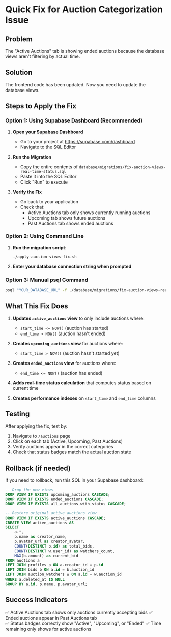 # Quick Fix for Auction Categorization Issue

## Problem
The "Active Auctions" tab is showing ended auctions because the database views aren't filtering by actual time.

## Solution
The frontend code has been updated. Now you need to update the database views.

## Steps to Apply the Fix

### Option 1: Using Supabase Dashboard (Recommended)

1. **Open your Supabase Dashboard**
   - Go to your project at https://supabase.com/dashboard
   - Navigate to the SQL Editor

2. **Run the Migration**
   - Copy the entire contents of `database/migrations/fix-auction-views-real-time-status.sql`
   - Paste it into the SQL Editor
   - Click "Run" to execute

3. **Verify the Fix**
   - Go back to your application
   - Check that:
     - Active Auctions tab only shows currently running auctions
     - Upcoming tab shows future auctions  
     - Past Auctions tab shows ended auctions

### Option 2: Using Command Line

1. **Run the migration script**:
   ```bash
   ./apply-auction-views-fix.sh
   ```

2. **Enter your database connection string when prompted**

### Option 3: Manual psql Command

```bash
psql "YOUR_DATABASE_URL" -f ./database/migrations/fix-auction-views-real-time-status.sql
```

## What This Fix Does

1. **Updates `active_auctions` view** to only include auctions where:
   - `start_time <= NOW()` (auction has started)
   - `end_time > NOW()` (auction hasn't ended)

2. **Creates `upcoming_auctions` view** for auctions where:
   - `start_time > NOW()` (auction hasn't started yet)

3. **Creates `ended_auctions` view** for auctions where:
   - `end_time <= NOW()` (auction has ended)

4. **Adds real-time status calculation** that computes status based on current time

5. **Creates performance indexes** on `start_time` and `end_time` columns

## Testing

After applying the fix, test by:

1. Navigate to `/auctions` page
2. Click on each tab (Active, Upcoming, Past Auctions)
3. Verify auctions appear in the correct categories
4. Check that status badges match the actual auction state

## Rollback (if needed)

If you need to rollback, run this SQL in your Supabase dashboard:

```sql
-- Drop the new views
DROP VIEW IF EXISTS upcoming_auctions CASCADE;
DROP VIEW IF EXISTS ended_auctions CASCADE;
DROP VIEW IF EXISTS all_auctions_with_status CASCADE;

-- Restore original active_auctions view
DROP VIEW IF EXISTS active_auctions CASCADE;
CREATE VIEW active_auctions AS
SELECT 
    a.*,
    p.name as creator_name,
    p.avatar_url as creator_avatar,
    COUNT(DISTINCT b.id) as total_bids,
    COUNT(DISTINCT w.user_id) as watchers_count,
    MAX(b.amount) as current_bid
FROM auctions a
LEFT JOIN profiles p ON a.creator_id = p.id
LEFT JOIN bids b ON a.id = b.auction_id
LEFT JOIN auction_watchers w ON a.id = w.auction_id
WHERE a.deleted_at IS NULL
GROUP BY a.id, p.name, p.avatar_url;
```

## Success Indicators

✅ Active Auctions tab shows only auctions currently accepting bids
✅ Ended auctions appear in Past Auctions tab  
✅ Status badges correctly show "Active", "Upcoming", or "Ended"
✅ Time remaining only shows for active auctions